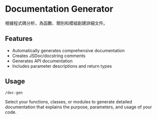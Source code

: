 # Documentation Generator

根據程式碼分析，為函數、類別和模組創建詳細文件。

## Features
- Automatically generates comprehensive documentation
- Creates JSDoc/docstring comments
- Generates API documentation
- Includes parameter descriptions and return types

## Usage
```
/doc-gen
```

Select your functions, classes, or modules to generate detailed documentation that explains the purpose, parameters, and usage of your code.